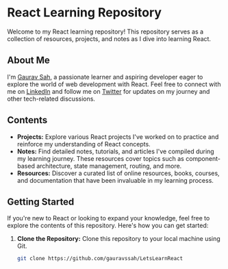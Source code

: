 # React Learning Repository

Welcome to my React learning repository! This repository serves as a collection of resources, projects, and notes as I dive into learning React.

## About Me

I'm [Gaurav Sah](https://www.linkedin.com/in/gauravssah/), a passionate learner and aspiring developer eager to explore the world of web development with React. Feel free to connect with me on [LinkedIn](https://www.linkedin.com/in/gauravssah/) and follow me on [Twitter](https://twitter.com/gauravssah) for updates on my journey and other tech-related discussions.

## Contents

- **Projects:** Explore various React projects I've worked on to practice and reinforce my understanding of React concepts.
- **Notes:** Find detailed notes, tutorials, and articles I've compiled during my learning journey. These resources cover topics such as component-based architecture, state management, routing, and more.
- **Resources:** Discover a curated list of online resources, books, courses, and documentation that have been invaluable in my learning process.

## Getting Started

If you're new to React or looking to expand your knowledge, feel free to explore the contents of this repository. Here's how you can get started:

1. **Clone the Repository:** Clone this repository to your local machine using Git.
   ```bash
   git clone https://github.com/gauravssah/LetsLearnReact 
